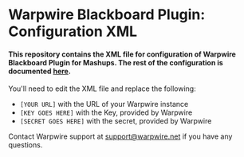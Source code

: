 # Warpwire Blackboard Plugin: Configuration XML
#### This repository contains the XML file for configuration of Warpwire Blackboard Plugin for Mashups. The rest of the configuration is documented [here](https://erin-homepage.testing.warpwire.net/support/warpwire-in-blackboard/add-warpwire-mashup/).

You'll need to edit the XML file and replace the following:
* `[YOUR URL]` with the URL of your Warpwire instance
* `[KEY GOES HERE]` with the Key, provided by Warpwire
* `[SECRET GOES HERE]` with the secret, provided by Warpwire

Contact Warpwire support at support@warpwire.net if you have any questions. 
